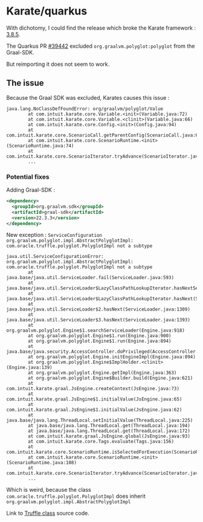 # Karate/quarkus

With dichotomy, I could find the release which broke the Karate framework : [3.8.5](https://github.com/quarkusio/quarkus/releases/tag/3.8.3).

The Quarkus PR [#39442](https://github.com/quarkusio/quarkus/pull/39442) excluded `org.graalvm.polyglot:polyglot` from the Graal-SDK.

But reimporting it does not seem to work.

## The issue

Because the Graal SDK was excluded, Karates causes this issue :
```log
java.lang.NoClassDefFoundError: org/graalvm/polyglot/Value
        at com.intuit.karate.core.Variable.<init>(Variable.java:72)
        at com.intuit.karate.core.Variable.<clinit>(Variable.java:66)
        at com.intuit.karate.core.Config.<init>(Config.java:94)
        at com.intuit.karate.core.ScenarioCall.getParentConfig(ScenarioCall.java:67)
        at com.intuit.karate.core.ScenarioRuntime.<init>(ScenarioRuntime.java:74)
        at com.intuit.karate.core.ScenarioIterator.tryAdvance(ScenarioIterator.java:162)
        ...
```

### Potential fixes

Adding Graal-SDK : 
```xml
<dependency>
  <groupId>org.graalvm.sdk</groupId>
  <artifactId>graal-sdk</artifactId>
  <version>22.3.3</version>
</dependency>
```

New exception : `ServiceConfiguration org.graalvm.polyglot.impl.AbstractPolyglotImpl: com.oracle.truffle.polyglot.PolyglotImpl not a subtype`

```log
java.util.ServiceConfigurationError: org.graalvm.polyglot.impl.AbstractPolyglotImpl: com.oracle.truffle.polyglot.PolyglotImpl not a subtype
        at java.base/java.util.ServiceLoader.fail(ServiceLoader.java:593)
        at java.base/java.util.ServiceLoader$LazyClassPathLookupIterator.hasNextService(ServiceLoader.java:1244)
        at java.base/java.util.ServiceLoader$LazyClassPathLookupIterator.hasNext(ServiceLoader.java:1273)
        at java.base/java.util.ServiceLoader$2.hasNext(ServiceLoader.java:1309)
        at java.base/java.util.ServiceLoader$3.hasNext(ServiceLoader.java:1393)
        at org.graalvm.polyglot.Engine$1.searchServiceLoader(Engine.java:918)
        at org.graalvm.polyglot.Engine$1.run(Engine.java:900)
        at org.graalvm.polyglot.Engine$1.run(Engine.java:894)
        at java.base/java.security.AccessController.doPrivileged(AccessController.java:319)
        at org.graalvm.polyglot.Engine.initEngineImpl(Engine.java:894)
        at org.graalvm.polyglot.Engine$ImplHolder.<clinit>(Engine.java:139)
        at org.graalvm.polyglot.Engine.getImpl(Engine.java:363)
        at org.graalvm.polyglot.Engine$Builder.build(Engine.java:621)
        at com.intuit.karate.graal.JsEngine.createContext(JsEngine.java:73)
        at com.intuit.karate.graal.JsEngine$1.initialValue(JsEngine.java:65)
        at com.intuit.karate.graal.JsEngine$1.initialValue(JsEngine.java:62)
        at java.base/java.lang.ThreadLocal.setInitialValue(ThreadLocal.java:225)
        at java.base/java.lang.ThreadLocal.get(ThreadLocal.java:194)
        at java.base/java.lang.ThreadLocal.get(ThreadLocal.java:172)
        at com.intuit.karate.graal.JsEngine.global(JsEngine.java:93)
        at com.intuit.karate.core.Tags.evaluate(Tags.java:156)
        at com.intuit.karate.core.ScenarioRuntime.isSelectedForExecution(ScenarioRuntime.java:344)
        at com.intuit.karate.core.ScenarioRuntime.<init>(ScenarioRuntime.java:108)
        at com.intuit.karate.core.ScenarioIterator.tryAdvance(ScenarioIterator.java:162)
        ...
```

Which is weird, because the class `com.oracle.truffle.polyglot.PolyglotImpl` does inherit `org.graalvm.polyglot.impl.AbstractPolyglotImpl`

Link to [Truffle class](https://github.com/oracle/graal/blob/master/truffle/src/com.oracle.truffle.polyglot/src/com/oracle/truffle/polyglot/PolyglotImpl.java)
source code.